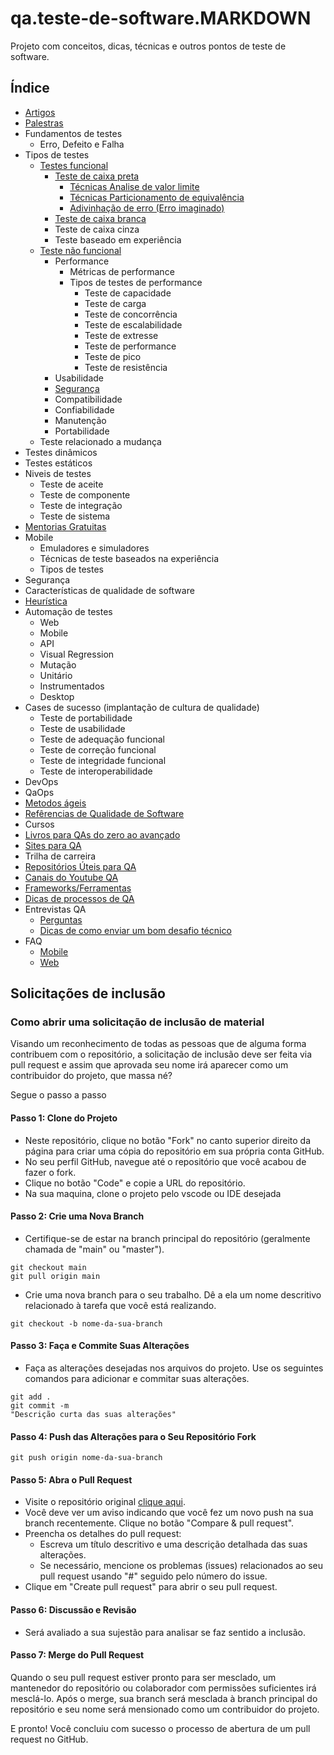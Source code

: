 # qa.teste-de-software.MARKDOWN

Projeto com conceitos, dicas, técnicas e outros pontos de teste de software.

## Índice

- [Artigos](/artigos/artigos.md)
- [Palestras](/palestras/palestras.md)
- Fundamentos de testes
  - Erro, Defeito e Falha
- Tipos de testes
  - [Testes funcional](./tipos%20de%20testes/teste%20funcional/teste_funcional.md)
    - [Teste de caixa preta](./tipos%20de%20testes/teste%20funcional/teste%20de%20caixa%20preta/caixa_preta.md)
      - [Técnicas Analise de valor limite](./tipos%20de%20testes/teste%20funcional/teste%20de%20caixa%20preta/t%C3%A9cnicas%20de%20caixa%20preta/analise_de_valor_limite.md)
      - [Técnicas Particionamento de equivalência](./tipos%20de%20testes/teste%20funcional/teste%20de%20caixa%20preta/t%C3%A9cnicas%20de%20caixa%20preta/particionamento_de_equivalencia.md)
      - [Adivinhação de erro (Erro imaginado)](./tipos%20de%20testes/teste%20funcional/teste%20de%20caixa%20preta/t%C3%A9cnicas%20de%20caixa%20preta/advinhacao_erro.md)
    - [Teste de caixa branca](./tipos%20de%20testes/teste%20funcional/teste%20de%20caixa%20branca/teste_caixa_branca.md)
    - Teste de caixa cinza
    - Teste baseado em experiência
  - [Teste não funcional](./tipos%20de%20testes/teste%20n%C3%A3o%20funcional/teste_nao_funcional.md)
    - Performance
      - Métricas de performance
      - Tipos de testes de performance
        - Teste de capacidade
        - Teste de carga
        - Teste de concorrência
        - Teste de escalabilidade
        - Teste de extresse
        - Teste de performance
        - Teste de pico
        - Teste de resistência
    - Usabilidade
    - [Segurança](./tipos%20de%20testes/teste%20n%C3%A3o%20funcional/teste%20de%20seguran%C3%A7a/teste_de_seguranca.md)
    - Compatibilidade
    - Confiabilidade
    - Manutenção
    - Portabilidade
  - Teste relacionado a mudança
- Testes dinâmicos
- Testes estáticos
- Niveis de testes
  - Teste de aceite
  - Teste de componente
  - Teste de integração
  - Teste de sistema
- [Mentorias Gratuitas](./mentoriasGratuitas.md)
- Mobile
  - Emuladores e simuladores
  - Técnicas de teste baseados na experiência
  - Tipos de testes
- Segurança
- Características de qualidade de software
- [Heurística](./heur%C3%ADsticas/01_introducao.md)
- Automação de testes
  - Web
  - Mobile
  - API
  - Visual Regression
  - Mutação
  - Unitário
  - Instrumentados
  - Desktop
- Cases de sucesso (implantação de cultura de qualidade)
  - Teste de portabilidade
  - Teste de usabilidade
  - Teste de adequação funcional
  - Teste de correção funcional
  - Teste de integridade funcional
  - Teste de interoperabilidade
- DevOps
- QaOps
- [Metodos ágeis](./métodologias%20ageis/metodologias_intro.md)
- [Refêrencias de Qualidade de Software](./refer%C3%AAncias%20de%20qualidade/referencia_de_qualidade.md)
- Cursos
- [Livros para QAs do zero ao avançado](./livros%20QA/livros.md)
- [Sites para QA](./sites%20para%20QA/sitesQA.md)
- Trilha de carreira
- [Repositórios Úteis para QA](./repositorios%20uteis/repositorios.md)
- [Canais do Youtube QA](./canais%20do%20youtube%20qa/canaisQA.md)
- [Frameworks/Ferramentas](./frameworks/introducao_frameworks.md)
- [Dicas de processos de QA](<./dicas%20de%20processos%20de%20QA/QA%20(Processos).png>)
- Entrevistas QA
  - [Perguntas](./entrevistas/perguntas//perguntas.md)
  - [Dicas de como enviar um bom desafio técnico](./entrevistas/desafio%20t%C3%A9cnico/desafio_tecnico.md)
- FAQ
  - [Mobile](./faq/mobile/mobilefaq.md)
  - [Web](./faq//web/webfaq.md)

## Solicitações de inclusão

### Como abrir uma solicitação de inclusão de material

Visando um reconhecimento de todas as pessoas que de alguma forma contribuem com o repositório, a solicitação de inclusão deve ser feita via pull request e assim que aprovada seu nome irá aparecer como um contribuidor do projeto, que massa né?

Segue o passo a passo

#### Passo 1: Clone do Projeto

- Neste repositório, clique no botão "Fork" no canto superior direito da página para criar uma cópia do repositório em sua própria conta GitHub.
- No seu perfil GitHub, navegue até o repositório que você acabou de fazer o fork.
- Clique no botão "Code" e copie a URL do repositório.
- Na sua maquina, clone o projeto pelo vscode ou IDE desejada

#### Passo 2: Crie uma Nova Branch

- Certifique-se de estar na branch principal do repositório (geralmente chamada de "main" ou "master").

```
git checkout main
git pull origin main
```

- Crie uma nova branch para o seu trabalho. Dê a ela um nome descritivo relacionado à tarefa que você está realizando.

```
git checkout -b nome-da-sua-branch
```

#### Passo 3: Faça e Commite Suas Alterações

- Faça as alterações desejadas nos arquivos do projeto. Use os seguintes comandos para adicionar e commitar suas alterações.

```
git add .
git commit -m
"Descrição curta das suas alterações"
```

#### Passo 4: Push das Alterações para o Seu Repositório Fork

```
git push origin nome-da-sua-branch
```

#### Passo 5: Abra o Pull Request

- Visite o repositório original [clique aqui](https://github.com/qajonatasmartins/qa.teste-de-software.MARKDOWN).
- Você deve ver um aviso indicando que você fez um novo push na sua branch recentemente. Clique no botão "Compare & pull request".
- Preencha os detalhes do pull request:
  - Escreva um título descritivo e uma descrição detalhada das suas alterações.
  - Se necessário, mencione os problemas (issues) relacionados ao seu pull request usando "#" seguido pelo número do issue.
- Clique em "Create pull request" para abrir o seu pull request.

#### Passo 6: Discussão e Revisão

- Será avaliado a sua sujestão para analisar se faz sentido a inclusão.

#### Passo 7: Merge do Pull Request

Quando o seu pull request estiver pronto para ser mesclado, um mantenedor do repositório ou colaborador com permissões suficientes irá mesclá-lo.
Após o merge, sua branch será mesclada à branch principal do repositório e seu nome será mensionado como um contribuidor do projeto.

E pronto! Você concluiu com sucesso o processo de abertura de um pull request no GitHub.
